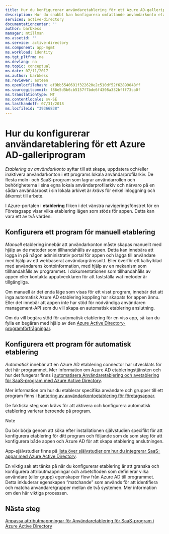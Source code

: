 ```yaml
---
title: Hur du konfigurerar användaretablering för ett Azure AD-galleriprogram | Microsoft Docs
description: Hur du snabbt kan konfigurera omfattande användarkonto etablering och avetablering för program som redan visas i Azure AD-Programgalleriet
services: active-directory
documentationcenter: ''
author: barbkess
manager: mtillman
ms.assetid: ''
ms.service: active-directory
ms.component: app-mgmt
ms.workload: identity
ms.tgt_pltfrm: na
ms.devlang: na
ms.topic: conceptual
ms.date: 07/11/2017
ms.author: barbkess
ms.reviewer: asteen
ms.openlocfilehash: ef9bb5540691f322620e2c510df52f62899048ff
ms.sourcegitcommit: f86e5d5b6cb5157f7bde6f4308a332bfff73ca0f
ms.translationtype: MT
ms.contentlocale: sv-SE
ms.lasthandoff: 07/31/2018
ms.locfileid: "39366838"
---
```

# <a name="how-to-configure-user-provisioning-to-an-azure-ad-gallery-application"></a>Hur du konfigurerar användaretablering för ett Azure AD-galleriprogram

*Etablering av användarkonto* syftar till att skapa, uppdatera och/eller inaktivera användarkonton i ett programs lokala användarprofilarkiv. De flesta moln- och SaaS-program som lagrar användarrollen och behörigheterna i sina egna lokala användarprofilarkiv och närvaro på en sådan användarpost i sin lokala arkivet är *krävs* för enkel inloggning och åtkomst till arbete.

I Azure-portalen i **etablering** fliken i det vänstra navigeringsfönstret för en Företagsapp visar vilka etablering lägen som stöds för appen. Detta kan vara ett av två värden:

## <a name="configuring-an-application-for-manual-provisioning"></a>Konfigurera ett program för manuell etablering

*Manuell* etablering innebär att användarkonton måste skapas manuellt med hjälp av de metoder som tillhandahålls av appen. Detta kan innebära att logga in på någon administrativ portal för appen och lägga till användare med hjälp av ett webbaserat användargränssnitt. Eller överför ett kalkylblad med användarens kontoinformation, med hjälp av en mekanism som tillhandahålls av programmet. I dokumentationen som tillhandahålls av appen eller kontakta apputvecklaren för att fastställa wat metoder är tillgängliga.

Om manuell är det enda läge som visas för ett visst program, innebär det att inga automatisk Azure AD etablering koppling har skapats för appen ännu. Eller det innebär att appen inte har stöd för nödvändiga användaren management-API som du vill skapa en automatisk etablering anslutning.

Om du vill begära stöd för automatisk etablering för en viss app, så kan du fylla en begäran med hjälp av den [Azure Active Directory-programförfrågningar](https://aka.ms/aadapprequest).

## <a name="configuring-an-application-for-automatic-provisioning"></a>Konfigurera ett program för automatisk etablering

*Automatisk* innebär att en Azure AD etablering connector har utvecklats för det här programmet. Mer information om Azure AD etableringstjänsten och hur det fungerar finns i [automatisera Användaretablering och avetablering för SaaS-program med Azure Active Directory](https://docs.microsoft.com/azure/active-directory/active-directory-saas-app-provisioning).

Mer information om hur du etablerar specifika användare och grupper till ett program finns i [hantering av användarkontoetablering för företagsappar](https://docs.microsoft.com/azure/active-directory/active-directory-enterprise-apps-manage-provisioning).

De faktiska steg som krävs för att aktivera och konfigurera automatisk etablering varierar beroende på program.

>[!NOTE]
>Du bör börja genom att söka efter installationen självstudien specifikt för att konfigurera etablering för ditt program och följande som de som steg för att konfigurera både appen och Azure AD för att skapa etablering anslutningen. 
>
>

App-självstudier finns på [lista över självstudier om hur du integrerar SaaS-appar med Azure Active Directory](https://docs.microsoft.com/azure/active-directory/active-directory-saas-tutorial-list).

En viktig sak att tänka på när du konfigurerar etablering är att granska och konfigurera attributmappningar och arbetsflöden som definierar vilka användare (eller grupp) egenskaper flow från Azure AD till programmet. Detta inkluderar egenskapen ”matchande” som används för att identifiera och matcha användare/grupper mellan de två systemen. Mer information om den här viktiga processen.

## <a name="next-steps"></a>Nästa steg
[Anpassa attributmappningar för Användaretablering för SaaS-program i Azure Active Directory](https://docs.microsoft.com/azure/active-directory/active-directory-saas-customizing-attribute-mappings)

